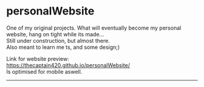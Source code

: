 ﻿# personalWebsite  
One of my original projects.
What will eventually become my personal website, hang on tight while its made...  
Still under construction, but almost there.  
Also meant to learn me ts, and some design;)  
  

Link for website preview:  
https://thecaptain420.github.io/personalWebsite/  
Is optimised for mobile aswell.  
 
____________________  


